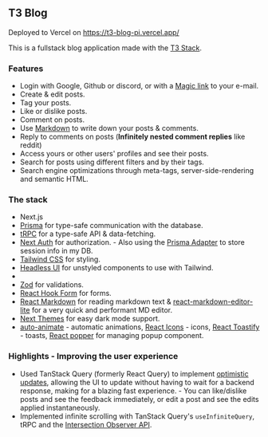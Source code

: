 ## T3 Blog

Deployed to Vercel on https://t3-blog-pi.vercel.app/


This is a fullstack blog application made with the [T3 Stack](https://create.t3.gg/). 

### Features
- Login with Google, Github or discord, or with a [Magic link](https://www.beyondidentity.com/glossary/magic-links) to your e-mail.
- Create & edit posts.
- Tag your posts.
- Like or dislike posts.
- Comment on posts.
- Use [Markdown](https://www.markdownguide.org/basic-syntax/) to write down your posts & comments.
- Reply to comments on posts (**Infinitely nested comment replies** like reddit)
- Access yours or other users' profiles and see their posts.
- Search for posts using different filters and by their tags.
- Search engine optimizations through meta-tags, server-side-rendering and semantic HTML.


### The stack
- Next.js 
- [Prisma](https://www.prisma.io/) for type-safe communication with the database.
- [tRPC](https://trpc.io) for a type-safe API & data-fetching.
- [Next Auth](https://next-auth.js.org/) for authorization. - Also using the [Prisma Adapter](https://next-auth.js.org/adapters/prisma) to store session info in my DB.
- [Tailwind CSS](https://tailwindcss.com/) for styling.
- [Headless UI](https://headlessui.com/) for unstyled components to use with Tailwind.
- 
- [Zod](https://github.com/colinhacks/zod) for validations.
- [React Hook Form](https://react-hook-form.com) for forms.
- [React Markdown](https://github.com/remarkjs/react-markdown) for reading markdown text & [react-markdown-editor-lite](https://github.com/HarryChen0506/react-markdown-editor-lite/) for a very quick and performant MD editor.
- [Next Themes](https://github.com/pacocoursey/next-themes) for easy dark mode support.
- [auto-animate](https://auto-animate.formkit.com/) - automatic animations, [React Icons](https://react-icons.github.io/) - icons, [React Toastify](https://fkhadra.github.io/react-toastify/) - toasts, [React popper](https://popper.js.org/) for managing popup component.

### Highlights - Improving the user experience
- Used TanStack Query (formerly React Query) to implement [optimistic updates](https://tanstack.com/query/v4/docs/react/guides/optimistic-updates), allowing the UI to update without having to wait for a backend response, making for a blazing fast experience. - You can like/dislike posts and see the feedback immediately, or edit a post and see the edits applied instantaneously.
- Implemented infinite scrolling with TanStack Query's `useInfiniteQuery`, tRPC and the [Intersection Observer API](https://developer.mozilla.org/en-US/docs/Web/API/Intersection_Observer_API).

